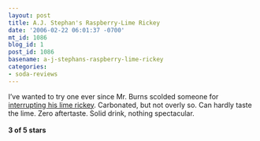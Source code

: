 ```yaml
---
layout: post
title: A.J. Stephan's Raspberry-Lime Rickey
date: '2006-02-22 06:01:37 -0700'
mt_id: 1086
blog_id: 1
post_id: 1086
basename: a-j-stephans-raspberry-lime-rickey
categories:
- soda-reviews
---
```

<p>I’ve wanted to try one ever since Mr. Burns scolded someone for <a href="http://www.snpp.com/episodes/4F05.html">interrupting his lime rickey</a>. Carbonated, but not overly so. Can hardly taste the lime. Zero aftertaste. Solid drink, nothing spectacular.<br /><br /><strong>3 of 5 stars</strong></p>
